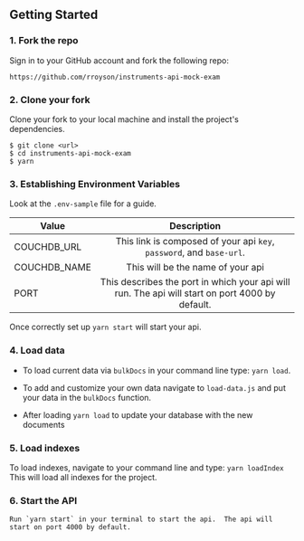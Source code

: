 
## Getting Started

### 1. Fork the repo

  Sign in to your GitHub account and fork the following repo:

  ```
  https://github.com/rroyson/instruments-api-mock-exam
  ```

### 2. Clone your fork

  Clone your fork to your local machine and install the project's dependencies.

  ```
  $ git clone <url>
  $ cd instruments-api-mock-exam
  $ yarn
  ```

### 3. Establishing Environment Variables

  Look at the `.env-sample` file for a guide.

  | Value          | Description           
  | -------------  |:-------------:
  | COUCHDB_URL    | This link is composed of your api `key`, `password`, and `base-url`.  
  | COUCHDB_NAME   | This will be the name of your api  
  | PORT           | This describes the port in which your api will run. The api will start on port 4000 by default.  

  Once correctly set up `yarn start` will start your api.

### 4. Load data

  - To load current data via `bulkDocs` in your command line type: `yarn load`.  

  - To add and customize your own data navigate to `load-data.js` and put your data in the `bulkDocs` function.  

  - After loading `yarn load` to update your database with the new documents

### 5. Load indexes

  To load indexes, navigate to your command line and type: `yarn loadIndex`
  This will load all indexes for the project.

### 6. Start the API

    Run `yarn start` in your terminal to start the api.  The api will start on port 4000 by default.  
